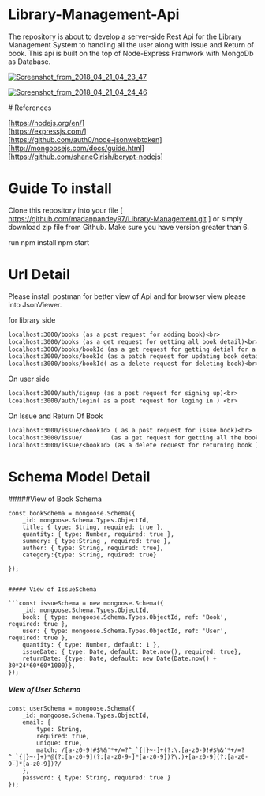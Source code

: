 
# Library-Management-Api
The repository is about to develop a server-side Rest Api for the Library Management System to handling all the user along with Issue and Return of book. This api is built on the top of Node-Express Framwork with MongoDb as Database.


<p align="center">
  
  <a href="https://ibb.co/cGKycS"><img src="https://preview.ibb.co/cP2vP7/Screenshot_from_2018_04_21_04_23_47.png" alt="Screenshot_from_2018_04_21_04_23_47" border="0"></a>
</p>
<p align="center">
  
<a href="https://ibb.co/cscUj7"><img src="https://preview.ibb.co/cjuWxS/Screenshot_from_2018_04_21_04_24_46.png" alt="Screenshot_from_2018_04_21_04_24_46" border="0"></a>
  </p>
# References

[https://nodejs.org/en/]<br>
[https://expressjs.com/]<br>
[https://github.com/auth0/node-jsonwebtoken] <br>
[http://mongoosejs.com/docs/guide.html]<br>
[https://github.com/shaneGirish/bcrypt-nodejs]<br>



# Guide To install 
Clone this repository into your file [ https://github.com/madanpandey97/Library-Management.git ]
 or simply download zip file from Github. Make sure you have version greater than 6.

run 
 npm install
 npm start
 
 
 # Url Detail
 Please install postman for better view of Api and for browser view please into JsonViewer.
 
 for library side<br>
 ```diff
 localhost:3000/books (as a post request for adding book)<br>
 localhost:3000/books (as a get request for getting all book detail)<br>
 localhost:3000/books/bookId (as a get request for getting detial for a book)<br>
 localhost:3000/books/bookId (as a patch request for updating book detail)<br>
 localhost:3000/books/bookId( as a delete request for deleting book)<br>
 ```
 On user side
 ```diff
localhost:3000/auth/signup (as a post request for signing up)<br>
lcoalhost:3000/auth/login( as a post request for loging in ) <br>
```
On Issue and Return Of Book
```diff
localhost:3000/issue/<bookId> ( as a post request for issue book)<br>
localhost:3000/issue/        (as a get request for getting all the book in user account)<br>
localhost:3000/issue/<bookId> (as a delete request for returning book )  <br>
 ```
 # Schema Model Detail
 
 #####View of Book Schema 
```
const bookSchema = mongoose.Schema({
    _id: mongoose.Schema.Types.ObjectId,
    title: { type: String, required: true },
    quantity: { type: Number, required: true },
    summery: { type:String , required: true },
    auther: { type: String, required: true},
    category:{type: String, rquired: true}
    
});


##### View of IssueSchema

```const issueSchema = new mongoose.Schema({
    _id: mongoose.Schema.Types.ObjectId,
    book: { type: mongoose.Schema.Types.ObjectId, ref: 'Book', required: true },
    user: { type: mongoose.Schema.Types.ObjectId, ref: 'User', required: true },
    quantity: { type: Number, default: 1 },
    issueDate: { type: Date, default: Date.now(), required: true},
    returnDate: {type: Date, default: new Date(Date.now() + 30*24*60*60*1000)},
});

```
##### View of User Schema 

```
const userSchema = mongoose.Schema({
    _id: mongoose.Schema.Types.ObjectId,
    email: { 
        type: String, 
        required: true, 
        unique: true, 
        match: /[a-z0-9!#$%&'*+/=?^_`{|}~-]+(?:\.[a-z0-9!#$%&'*+/=?^_`{|}~-]+)*@(?:[a-z0-9](?:[a-z0-9-]*[a-z0-9])?\.)+[a-z0-9](?:[a-z0-9-]*[a-z0-9])?/
    },
    password: { type: String, required: true }
});
```
```




